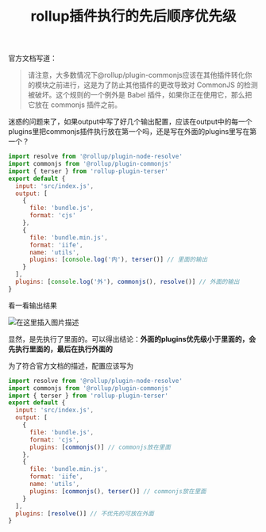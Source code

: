 ﻿---
slug: rollup-plugin-priority
title: rollup插件执行的先后顺序优先级
authors: mcx
tags: [Javascript, rollup]
---

官方文档写道：
>请注意，大多数情况下@rollup/plugin-commonjs应该在其他插件转化你的模块之前进行，这是为了防止其他插件的更改导致对 CommonJS 的检测被破坏。这个规则的一个例外是 Babel 插件，如果你正在使用它，那么把它放在 commonjs 插件之前。

迷惑的问题来了，如果output中写了好几个输出配置，应该在output中的每一个plugins里把commonjs插件执行放在第一个吗，还是写在外面的plugins里写在第一个？

<!--truncate-->

```javascript
import resolve from '@rollup/plugin-node-resolve'
import commonjs from '@rollup/plugin-commonjs'
import { terser } from 'rollup-plugin-terser'
export default {
  input: 'src/index.js',
  output: [
    {
      file: 'bundle.js',
      format: 'cjs'
    },
    {
      file: 'bundle.min.js',
      format: 'iife',
      name: 'utils',
      plugins: [console.log('内'), terser()] // 里面的输出
    }
  ],
  plugins: [console.log('外'), commonjs(), resolve()] // 外面的输出
}
```
看一看输出结果

![在这里插入图片描述](https://img-blog.csdnimg.cn/bacf936ac073424ca19c1c2a30b1f913.png)

显然，是先执行了里面的。可以得出结论：**外面的plugins优先级小于里面的，会先执行里面的，最后在执行外面的**

为了符合官方文档的描述，配置应该写为
```javascript
import resolve from '@rollup/plugin-node-resolve'
import commonjs from '@rollup/plugin-commonjs'
import { terser } from 'rollup-plugin-terser'
export default {
  input: 'src/index.js',
  output: [
    {
      file: 'bundle.js',
      format: 'cjs',
      plugins: [commonjs()] // commonjs放在里面
    },
    {
      file: 'bundle.min.js',
      format: 'iife',
      name: 'utils',
      plugins: [commonjs(), terser()] // commonjs放在里面
    }
  ],
  plugins: [resolve()] // 不优先的可放在外面
}
```
